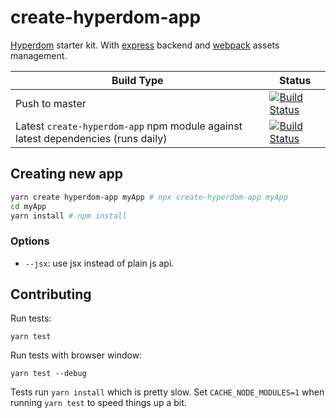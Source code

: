 # create-hyperdom-app

[Hyperdom](https://github.com/featurist/hyperdom) starter kit. With [express](https://expressjs.com/) backend and [webpack](https://webpack.js.org/) assets management.

Build Type | Status
------|------
Push to master | [![Build Status](https://semaphoreci.com/api/v1/featurist/create-hyperdom-app/branches/master/badge.svg)](https://semaphoreci.com/featurist/create-hyperdom-app)
Latest `create-hyperdom-app` npm module against latest dependencies (runs daily) | [![Build Status](https://travis-ci.org/featurist/create-hyperdom-app.svg?branch=master)](https://travis-ci.org/featurist/create-hyperdom-app)
 
## Creating new app

```bash
yarn create hyperdom-app myApp # npx create-hyperdom-app myApp
cd myApp
yarn install # npm install
```

### Options

- `--jsx`: use jsx instead of plain js api.

## Contributing

Run tests:

```
yarn test
```

Run tests with browser window:

```
yarn test --debug
```

Tests run `yarn install` which is pretty slow. Set `CACHE_NODE_MODULES=1` when running `yarn test` to speed things up a bit.
